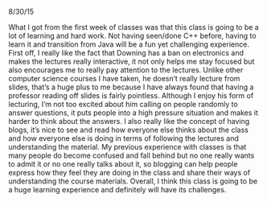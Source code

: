 8/30/15

What I got from the first week of classes was that this class is going to be a lot of learning and hard work. Not having seen/done C++ before, having to learn it and transition from Java will be a fun yet challenging experience. First off, I really like the fact that Downing has a ban on electronics and makes the lectures really interactive, it not only helps me stay focused but also encourages me to really pay attention to the lectures. Unlike other computer science courses I have taken, he doesn’t really lecture from slides, that’s a huge plus to me because I have always found that having a professor reading off slides is fairly pointless. Although I enjoy his form of lecturing, I’m not too excited about him calling on people randomly to answer questions, it puts people into a high pressure situation and makes it harder to think about the answers. I also really like the concept of having blogs, it’s nice to see and read how everyone else thinks about the class and how everyone else is doing in terms of following the lectures and understanding the material. My previous experience with classes is that many people do become confused and fall behind but no one really wants to admit it or no one really talks about it, so blogging can help people express how they feel they are doing in the class and share their ways of understanding the course materials. Overall, I think this class is going to be a huge learning experience and definitely will have its challenges. 

